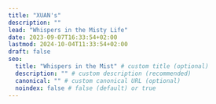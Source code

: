 ```yaml
---
title: "XUAN's"
description: ""
lead: "Whispers in the Misty Life"
date: 2023-09-07T16:33:54+02:00
lastmod: 2024-10-04T11:33:54+02:00
draft: false
seo:
  title: "Whispers in the Mist" # custom title (optional)
  description: "" # custom description (recommended)
  canonical: "" # custom canonical URL (optional)
  noindex: false # false (default) or true
---
```

